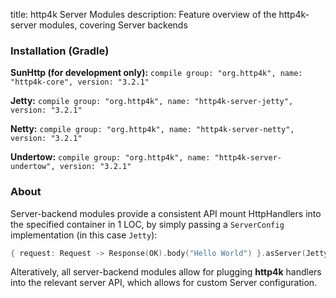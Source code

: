 title: http4k Server Modules
description: Feature overview of the http4k-server modules, covering Server backends

### Installation (Gradle)
**SunHttp (for development only):** ```compile group: "org.http4k", name: "http4k-core", version: "3.2.1"```

**Jetty:** ```compile group: "org.http4k", name: "http4k-server-jetty", version: "3.2.1"```

**Netty:** ```compile group: "org.http4k", name: "http4k-server-netty", version: "3.2.1"```

**Undertow:** ```compile group: "org.http4k", name: "http4k-server-undertow", version: "3.2.1"```

### About
Server-backend modules provide a consistent API mount HttpHandlers into the specified container in 1 LOC, by simply passing a `ServerConfig` implementation (in this case `Jetty`):

```kotlin
{ request: Request -> Response(OK).body("Hello World") }.asServer(Jetty(8000)).start().block()
```
Alteratively, all server-backend modules allow for plugging **http4k** handlers into the relevant server API, which allows for custom Server configuration.
